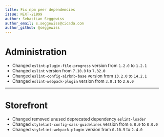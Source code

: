 ```yaml
---
title: Fix npm peer dependencies
issue: NEXT-21899
author: Sebastian Seggewiss
author_email: s.seggewiss@cicada.com
author_github: @seggewiss
---
```

# Administration
* Changed `eslint-plugin-file-progress` version from `1.2.0` to `1.2.1`
* Changed `eslint` version from `7.10.0` to `7.32.0`
* Changed `eslint-config-airbnb-base` version from `13.2.0` to `14.2.1`
* Changed `eslint-webpack-plugin` version from `3.0.1` to `2.6.0`
___
# Storefront
* Changed removed unused deprecated dependency `eslint-loader`
* Changed `stylelint-config-sass-guidelines` version from `6.0.0` to `8.0.0`
* Changed `stylelint-webpack-plugin` version from `0.10.5` to `2.4.0`
